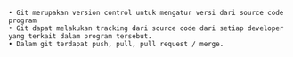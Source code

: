     • Git merupakan version control untuk mengatur versi dari source code program
    • Git dapat melakukan tracking dari source code dari setiap developer yang terkait dalam program tersebut.
    • Dalam git terdapat push, pull, pull request / merge.